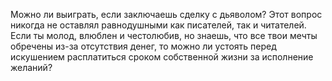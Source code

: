 <!--2017-01-02 10:14:20-->
Можно ли выиграть, если заключаешь сделку с дьяволом? Этот вопрос никогда не оставлял равнодушными как писателей, так и читателей. Если ты молод, влюблен и честолюбив, но знаешь, что все твои мечты обречены из-за отсутствия денег, то можно ли устоять перед искушением расплатиться сроком собственной жизни за исполнение желаний?